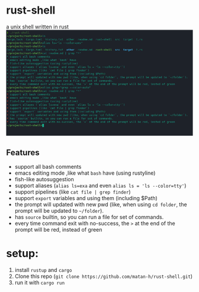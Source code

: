 # rust-shell
a unix shell written in rust
![screenshot of rust-shell](screenshots/2022-12-21_22-04.png)
## Features
* support all bash comments
* emacs editing mode ,like what `bash` have (using rustyline)
* fish-like autosuggestion
* support aliases (`alias ls=exa` and even `alias ls = 'ls --color=tty'`)
* support pipelines (like `cat file | grep finder`)
* support `export` variables and using them (including $Path)
* the prompt will updated with new pwd (like, when using `cd folder`, the prompt will be updated to `~/folder`).
* has `source` builtin, so you can run a file for set of commands.
* every time command exit with no-success, the `>` at the end of the prompt will be red, instead of green

# setup:
1. install `rustup` and `cargo`
2. Clone this repo (`git clone https://github.com/matan-h/rust-shell.git`)
3. run it with `cargo run`